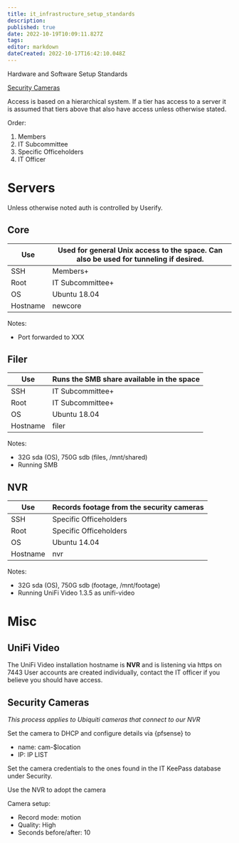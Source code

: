 ```yaml
---
title: it_infrastructure_setup_standards
description: 
published: true
date: 2022-10-19T10:09:11.827Z
tags: 
editor: markdown
dateCreated: 2022-10-17T16:42:10.048Z
---
```


Hardware and Software Setup Standards

[Security Cameras](/subcommittee/it_infrastructure/setup_standards/cameras)

Access is based on a hierarchical system. If a tier has access to a server it is assumed that tiers above that also have access unless otherwise stated.

Order:

1.  Members
2.  IT Subcommittee
3.  Specific Officeholders
4.  IT Officer

# Servers

Unless otherwise noted auth is controlled by Userify.

## Core

| Use      | Used for general Unix access to the space. Can also be used for tunneling if desired. |
|----------|---------------------------------------------------------------------------------------|
| SSH      | Members+                                                                              |
| Root     | IT Subcommittee+                                                                      |
| OS       | Ubuntu 18.04                                                                          |
| Hostname | newcore                                                                               |

Notes:

-   Port forwarded to XXX

## Filer

| Use      | Runs the SMB share available in the space |
|----------|-------------------------------------------|
| SSH      | IT Subcommittee+                          |
| Root     | IT Subcommittee+                          |
| OS       | Ubuntu 18.04                              |
| Hostname | filer                                     |

Notes:

-   32G sda (OS), 750G sdb (files, /mnt/shared)
-   Running SMB

## NVR

| Use      | Records footage from the security cameras |
|----------|-------------------------------------------|
| SSH      | Specific Officeholders                    |
| Root     | Specific Officeholders                    |
| OS       | Ubuntu 14.04                              |
| Hostname | nvr                                       |

Notes:

-   32G sda (OS), 750G sdb (footage, /mnt/footage)
-   Running UniFi Video 1.3.5 as unifi-video

# Misc

## UniFi Video

The UniFi Video installation hostname is **NVR** and is listening via https on 7443 User accounts are created individually, contact the IT officer if you believe you should have access.

## Security Cameras

*This process applies to Ubiquiti cameras that connect to our NVR*

Set the camera to DHCP and configure details via {pfsense} to

-   name: cam-\$location
-   IP: IP LIST

Set the camera credentials to the ones found in the IT KeePass database under Security.

Use the NVR to adopt the camera

Camera setup:

-   Record mode: motion
-   Quality: High
-   Seconds before/after: 10
